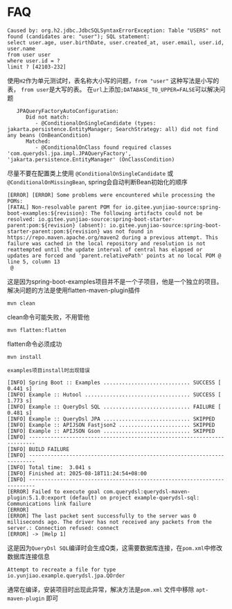 # FAQ

```text
Caused by: org.h2.jdbc.JdbcSQLSyntaxErrorException: Table "USERS" not found (candidates are: "user"); SQL statement:
select user.age, user.birthDate, user.created_at, user.email, user.id, user.name
from user user
where user.id = ?
limit ? [42103-232]
```
使用`H2`作为单元测试时，表名称大小写的问题，`from "user"` 这种写法是小写的表， `from user`是大写的表。
在`url`上添加`;DATABASE_TO_UPPER=FALSE`可以解决问题

```text
   JPAQueryFactoryAutoConfiguration:
      Did not match:
         - @ConditionalOnSingleCandidate (types: jakarta.persistence.EntityManager; SearchStrategy: all) did not find any beans (OnBeanCondition)
      Matched:
         - @ConditionalOnClass found required classes 'com.querydsl.jpa.impl.JPAQueryFactory', 'jakarta.persistence.EntityManager' (OnClassCondition)
```
尽量不要在配置类上使用 `@ConditionalOnSingleCandidate` 或 `@ConditionalOnMissingBean`, spring会自动判断Bean初始化的顺序

```text
[ERROR] [ERROR] Some problems were encountered while processing the POMs:
[FATAL] Non-resolvable parent POM for io.gitee.yunjiao-source:spring-boot-examples:${revision}: The following artifacts could not be resolved: io.gitee.yunjiao-source:spring-boot-starter-parent:pom:${revision} (absent): io.gitee.yunjiao-source:spring-boot-starter-parent:pom:${revision} was not found in https://repo.maven.apache.org/maven2 during a previous attempt. This failure was cached in the local repository and resolution is not reattempted until the update interval of central has elapsed or updates are forced and 'parent.relativePath' points at no local POM @ line 5, column 13
 @ 
```
这是因为spring-boot-examples项目并不是一个子项目，他是一个独立的项目。解决问题的方法是使用flatten-maven-plugin插件

```shell
mvn clean
```
clean命令可能失败，不用管他

```shell
mvn flatten:flatten
```
flatten命令必须成功

```shell
mvn install
```

```text
examples项目install时出现错误

[INFO] Spring Boot :: Examples ............................ SUCCESS [  0.441 s]
[INFO] Example :: Hutool .................................. SUCCESS [  1.773 s]
[INFO] Example :: QueryDsl SQL ............................ FAILURE [  0.481 s]
[INFO] Example :: QueryDsl JPA ............................ SKIPPED
[INFO] Example :: APIJSON Fastjson2 ....................... SKIPPED
[INFO] Example :: APIJSON Gson ............................ SKIPPED
[INFO] ------------------------------------------------------------------------
[INFO] BUILD FAILURE
[INFO] ------------------------------------------------------------------------
[INFO] Total time:  3.041 s
[INFO] Finished at: 2025-08-18T11:24:54+08:00
[INFO] ------------------------------------------------------------------------
[ERROR] Failed to execute goal com.querydsl:querydsl-maven-plugin:5.1.0:export (default) on project example-querydsl-sql: Communications link failure
[ERROR] 
[ERROR] The last packet sent successfully to the server was 0 milliseconds ago. The driver has not received any packets from the server.: Connection refused: connect
[ERROR] -> [Help 1]
```
这是因为`QueryDsl SQL`编译时会生成Q类，这需要数据库连接，在`pom.xml`中修改数据库连接信息

```text
Attempt to recreate a file for type io.yunjiao.example.querydsl.jpa.QOrder
```

通常在编译，安装项目时出现此异常，解决方法是`pom.xml` 文件中移除 `apt-maven-plugin` 即可

